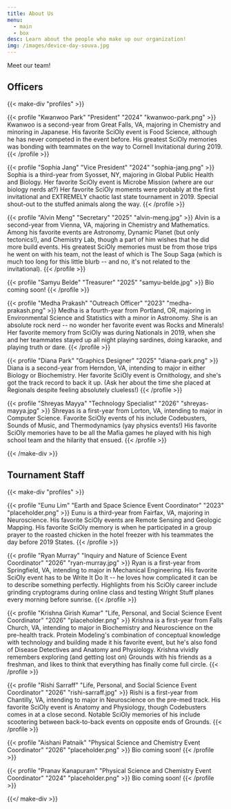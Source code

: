```yaml
---
title: About Us
menu:
  - main
  - box
desc: Learn about the people who make up our organization!
img: /images/device-day-souva.jpg
---
```


Meet our team!

## Officers

{{< make-div "profiles" >}}

{{< profile "Kwanwoo Park" "President" "2024" "kwanwoo-park.png" >}}
Kwanwoo is a second-year from Great Falls, VA, majoring in Chemistry and minoring in Japanese. His favorite SciOly event is Food Science, although he has never competed in the event before. His greatest SciOly memories was bonding with teammates on the way to Cornell Invitational during 2019.
{{< /profile >}}

{{< profile "Sophia Jang" "Vice President" "2024" "sophia-jang.png" >}}
Sophia is a third-year from Syosset, NY, majoring in Global Public Health and Biology. Her favorite SciOly event is Microbe Mission (where are our biology nerds at?) Her favorite SciOly moments were probably at the first invitational and EXTREMELY chaotic last state tournament in 2019. Special shout-out to the stuffed animals along the way.
{{< /profile >}}

{{< profile "Alvin Meng" "Secretary" "2025" "alvin-meng.jpg" >}}
Alvin is a second-year from Vienna, VA, majoring in Chemistry and Mathematics. Among his favorite events are Astronomy, Dynamic Planet (but only tectonics!), and Chemistry Lab, though a part of him wishes that he did more build events. His greatest SciOly memories must be from those trips he went on with his team, not the least of which is The Soup Saga (which is much too long for this little blurb -- and no, it's not related to the invitational).
{{< /profile >}}

{{< profile "Samyu Belde" "Treasurer" "2025" "samyu-belde.jpg" >}}
Bio coming soon!
{{< /profile >}}

{{< profile "Medha Prakash" "Outreach Officer" "2023" "medha-prakash.png" >}}
Medha is a fourth-year from Portland, OR, majoring in Environmental Science and Statistics with a minor in Astronomy. She is an absolute rock nerd -- no wonder her favorite event was Rocks and Minerals! Her favorite memory from SciOly was during Nationals in 2019, when she and her teammates stayed up all night playing sardines, doing karaoke, and playing truth or dare.
{{< /profile >}}

{{< profile "Diana Park" "Graphics Designer" "2025" "diana-park.png" >}}
Diana is a second-year from Herndon, VA, intending to major in either Biology or Biochemistry. Her favorite SciOly event is Ornithology, and she's got the track record to back it up. (Ask her about the time she placed at Regionals despite feeling absolutely clueless!)
{{< /profile >}}

{{< profile "Shreyas Mayya" "Technology Specialist" "2026" "shreyas-mayya.jpg" >}}
Shreyas is a first-year from Lorton, VA, intending to major in Computer Science. Favorite SciOly events of his include Codebusters, Sounds of Music, and Thermodynamics (yay physics events!) His favorite SciOly memories have to be all the Mafia games he played with his high school team and the hilarity that ensued.
{{< /profile >}}

{{< /make-div >}}

## Tournament Staff

{{< make-div "profiles" >}}

{{< profile "Eunu Lim" "Earth and Space Science Event Coordinator" "2023" "placeholder.png" >}}
Eunu is a third-year from Fairfax, VA, majoring in Neuroscience. His favorite SciOly events are Remote Sensing and Geologic Mapping. His favorite SciOly memory is when he participated in a group prayer to the roasted chicken in the hotel freezer with his teammates the day before 2019 States.
{{< /profile >}}

{{< profile "Ryan Murray" "Inquiry and Nature of Science Event Coordinator" "2026" "ryan-murray.jpg" >}}
Ryan is a first-year from Springfield, VA, intending to major in Mechanical Engineering. His favorite SciOly event has to be Write It Do It -- he loves how complicated it can be to describe something perfectly. Highlights from his SciOly career include grinding cryptograms during online class and testing Wright Stuff planes every morning before sunrise.
{{< /profile >}}

{{< profile "Krishna Girish Kumar" "Life, Personal, and Social Science Event Coordinator" "2026" "placeholder.png" >}}
Krishna is a first-year from Falls Church, VA, intending to major in Biochemistry and Neuroscience on the pre-health track. Protein Modeling's combination of conceptual knowledge with technology and building made it his favorite event, but he's also fond of Disease Detectives and Anatomy and Physiology. Krishna vividly remembers exploring (and getting lost on) Grounds with his friends as a freshman, and likes to think that everything has finally come full circle.
{{< /profile >}}

{{< profile "Rishi Sarraff" "Life, Personal, and Social Science Event Coordinator" "2026" "rishi-sarraff.jpg" >}}
Rishi is a first-year from Chantilly, VA, intending to major in Neuroscience on the pre-med track. His favorite SciOly event is Anatomy and Physiology, though Codebusters comes in at a close second. Notable SciOly memories of his include scootering between back-to-back events on opposite ends of Grounds.
{{< /profile >}}

{{< profile "Aishani Patnaik" "Physical Science and Chemistry Event Coordinator" "2026" "placeholder.png" >}}
Bio coming soon!
{{< /profile >}}

{{< profile "Pranav Kanapuram" "Physical Science and Chemistry Event Coordinator" "2024" "placeholder.png" >}}
Bio coming soon!
{{< /profile >}}

{{</ make-div >}}
